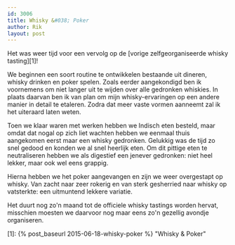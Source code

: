 ```yaml
---
id: 3006
title: Whisky &#038; Poker
author: Rik
layout: post
---
```

Het was weer tijd voor een vervolg op de [vorige zelfgeorganiseerde whisky tasting][1]!

We beginnen een soort routine te ontwikkelen bestaande uit dineren, whisky drinken en poker spelen. Zoals eerder aangekondigd ben ik voornemens om niet langer uit te wijden over alle gedronken whiskies. In plaats daarvan ben ik van plan om mijn whisky-ervaringen op een andere manier in detail te etaleren. Zodra dat meer vaste vormen aanneemt zal ik het uiteraard laten weten.

Toen we klaar waren met werken hebben we Indisch eten besteld, maar omdat dat nogal op zich liet wachten hebben we eenmaal thuis aangekomen eerst maar een whisky gedronken. Gelukkig was de tijd zo snel gedood en konden we al snel heerlijk eten. Om dit pittige eten te neutraliseren hebben we als digestief een jenever gedronken: niet heel lekker, maar ook wel eens grappig.

Hierna hebben we het poker aangevangen en zijn we weer overgestapt op whisky. Van zacht naar zeer rokerig en van sterk gesherried naar whisky op vatsterkte: een uitmuntend lekkere variatie.

Het duurt nog zo'n maand tot de officiele whisky tastings worden hervat, misschien moesten we daarvoor nog maar eens zo'n gezellig avondje organiseren.

 [1]: {% post_baseurl 2015-06-18-whisky-poker %} "Whisky & Poker"